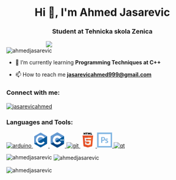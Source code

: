 <h1 align="center">Hi 👋, I'm Ahmed Jasarevic</h1>
<h3 align="center">Student at Tehnicka skola Zenica</h3>
<img align="right" width="400" src="https://i.giphy.com/media/C4NdKtRaQE9m8/giphy.webp">

<p align="left"> <img src="https://komarev.com/ghpvc/?username=ahmedjasarevic&label=Profile%20views&color=0e75b6&style=flat" alt="ahmedjasarevic" /> </p>

- 🌱 I’m currently learning **Programming Techniques at C++**

- 📫 How to reach me **jasarevicahmed999@gmail.com**

<h3 align="left">Connect with me:</h3>
<p align="left">
<a href="https://linkedin.com/in/jasarevicahmed" target="blank"><img align="center" src="https://raw.githubusercontent.com/rahuldkjain/github-profile-readme-generator/master/src/images/icons/Social/linked-in-alt.svg" alt="jasarevicahmed" height="30" width="40" /></a>
</p>

<h3 align="left">Languages and Tools:</h3>
<p align="left"> <a href="https://www.arduino.cc/" target="_blank" rel="noreferrer"> <img src="https://cdn.worldvectorlogo.com/logos/arduino-1.svg" alt="arduino" width="40" height="40"/> </a> <a href="https://www.cprogramming.com/" target="_blank" rel="noreferrer"> <img src="https://raw.githubusercontent.com/devicons/devicon/master/icons/c/c-original.svg" alt="c" width="40" height="40"/> </a> <a href="https://www.w3schools.com/cpp/" target="_blank" rel="noreferrer"> <img src="https://raw.githubusercontent.com/devicons/devicon/master/icons/cplusplus/cplusplus-original.svg" alt="cplusplus" width="40" height="40"/> </a> <a href="https://git-scm.com/" target="_blank" rel="noreferrer"> <img src="https://www.vectorlogo.zone/logos/git-scm/git-scm-icon.svg" alt="git" width="40" height="40"/> </a> <a href="https://www.w3.org/html/" target="_blank" rel="noreferrer"> <img src="https://raw.githubusercontent.com/devicons/devicon/master/icons/html5/html5-original-wordmark.svg" alt="html5" width="40" height="40"/> </a> <a href="https://www.photoshop.com/en" target="_blank" rel="noreferrer"> <img src="https://raw.githubusercontent.com/devicons/devicon/master/icons/photoshop/photoshop-line.svg" alt="photoshop" width="40" height="40"/> </a> <a href="https://www.qt.io/" target="_blank" rel="noreferrer"> <img src="https://upload.wikimedia.org/wikipedia/commons/0/0b/Qt_logo_2016.svg" alt="qt" width="40" height="40"/> </a> </p>

<p><img align="left" src="https://github-readme-stats.vercel.app/api/top-langs?username=ahmedjasarevic&show_icons=true&locale=en&layout=compact" alt="ahmedjasarevic" /></p>

<p>&nbsp;<img align="center" src="https://github-readme-stats.vercel.app/api?username=ahmedjasarevic&show_icons=true&locale=en" alt="ahmedjasarevic" /></p>

<p><img align="center" src="https://github-readme-streak-stats.herokuapp.com/?user=ahmedjasarevic&" alt="ahmedjasarevic" /></p>
